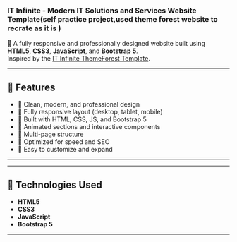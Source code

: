 ### IT Infinite - Modern IT Solutions and Services Website Template(self practice project,used theme forest website to recrate as it is )

🚀 A fully responsive and professionally designed website built using **HTML5**, **CSS3**, **JavaScript**, and **Bootstrap 5**.  
Inspired by the [IT Infinite ThemeForest Template](https://preview.themeforest.net/item/it-infinite-it-solutions-and-services-company-html5-template/full_screen_preview/53041088).

---

## 🌟 Features

- 🔹 Clean, modern, and professional design
- 🔹 Fully responsive layout (desktop, tablet, mobile)
- 🔹 Built with HTML, CSS, JS, and Bootstrap 5
- 🔹 Animated sections and interactive components
- 🔹 Multi-page structure
- 🔹 Optimized for speed and SEO
- 🔹 Easy to customize and expand

---


---

## 🔧 Technologies Used

- **HTML5**
- **CSS3**
- **JavaScript**
- **Bootstrap 5**

---
